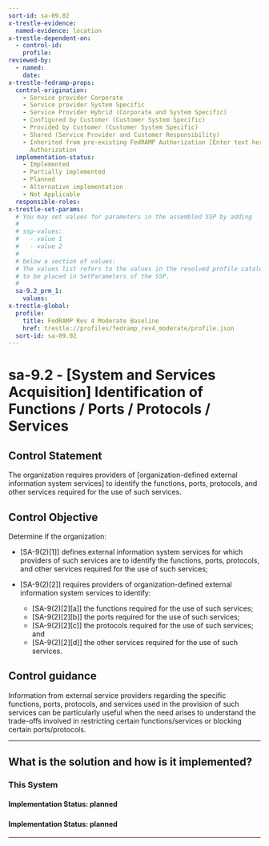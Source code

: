 ```yaml
---
sort-id: sa-09.02
x-trestle-evidence:
  named-evidence: location
x-trestle-dependent-on:
  - control-id:
    profile:
reviewed-by:
  - named:
    date:
x-trestle-fedramp-props:
  control-origination:
    - Service provider Corporate
    - Service provider System Specific
    - Service Provider Hybrid (Corporate and System Specific)
    - Configured by Customer (Customer System Specific)
    - Provided by Customer (Customer System Specific)
    - Shared (Service Provider and Customer Responsibility)
    - Inherited from pre-existing FedRAMP Authorization [Enter text here], Date of
      Authorization
  implementation-status:
    - Implemented
    - Partially implemented
    - Planned
    - Alternative implementation
    - Not Applicable
  responsible-roles:
x-trestle-set-params:
  # You may set values for parameters in the assembled SSP by adding
  #
  # ssp-values:
  #   - value 1
  #   - value 2
  #
  # below a section of values:
  # The values list refers to the values in the resolved profile catalog, and the ssp-values represent new values
  # to be placed in SetParameters of the SSP.
  #
  sa-9.2_prm_1:
    values:
x-trestle-global:
  profile:
    title: FedRAMP Rev 4 Moderate Baseline
    href: trestle://profiles/fedramp_rev4_moderate/profile.json
  sort-id: sa-09.02
---
```


# sa-9.2 - \[System and Services Acquisition\] Identification of Functions / Ports / Protocols / Services

## Control Statement

The organization requires providers of [organization-defined external information system services] to identify the functions, ports, protocols, and other services required for the use of such services.

## Control Objective

Determine if the organization:

- \[SA-9(2)[1]\] defines external information system services for which providers of such services are to identify the functions, ports, protocols, and other services required for the use of such services;

- \[SA-9(2)[2]\] requires providers of organization-defined external information system services to identify:

  - \[SA-9(2)[2][a]\] the functions required for the use of such services;
  - \[SA-9(2)[2][b]\] the ports required for the use of such services;
  - \[SA-9(2)[2][c]\] the protocols required for the use of such services; and
  - \[SA-9(2)[2][d]\] the other services required for the use of such services.

## Control guidance

Information from external service providers regarding the specific functions, ports, protocols, and services used in the provision of such services can be particularly useful when the need arises to understand the trade-offs involved in restricting certain functions/services or blocking certain ports/protocols.

______________________________________________________________________

## What is the solution and how is it implemented?

<!-- For implementation status enter one of: implemented, partial, planned, alternative, not-applicable -->

<!-- Note that the list of rules under ### Rules: is read-only and changes will not be captured after assembly to JSON -->

### This System

<!-- Add implementation prose for the main This System component for control: sa-9.2 -->

#### Implementation Status: planned

### 

<!-- Add control implementation description here for control: sa-9.2 -->

#### Implementation Status: planned

______________________________________________________________________
